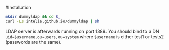 #Installation

```sh
mkdir dummyldap && cd $_
curl -Ls intelie.github.io/dummyldap | sh
```
LDAP server is afterwards running on port 1389. You should bind to a DN `uid=$username,ou=users,ou=system` where `$username` is either test1 or tests2 (passwords are the same).
